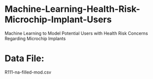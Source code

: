 # Machine-Learning-Health-Risk-Microchip-Implant-Users
Machine Learning to Model Potential Users with Health Risk Concerns Regarding Microchip Implants

# Data File:
R111-na-filled-mod.csv

#
